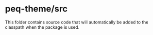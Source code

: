 # peq-theme/src

This folder contains source code that will automatically be added to the classpath when
the package is used.
